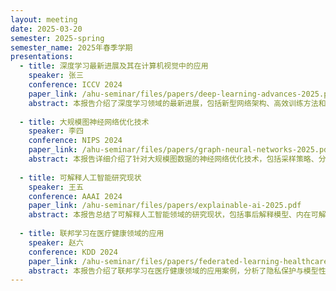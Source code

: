 ```yaml
---
layout: meeting
date: 2025-03-20
semester: 2025-spring
semester_name: 2025年春季学期
presentations:
  - title: 深度学习最新进展及其在计算机视觉中的应用
    speaker: 张三
    conference: ICCV 2024
    paper_link: /ahu-seminar/files/papers/deep-learning-advances-2025.pdf
    abstract: 本报告介绍了深度学习领域的最新进展，包括新型网络架构、高效训练方法和计算机视觉应用案例，重点探讨了自监督学习和多模态融合在解决实际问题中的优势。
    
  - title: 大规模图神经网络优化技术
    speaker: 李四
    conference: NIPS 2024
    paper_link: /ahu-seminar/files/papers/graph-neural-networks-2025.pdf
    abstract: 本报告详细介绍了针对大规模图数据的神经网络优化技术，包括采样策略、分布式训练和内存优化方法，并通过多个实验验证了所提方法的有效性。
    
  - title: 可解释人工智能研究现状
    speaker: 王五
    conference: AAAI 2024
    paper_link: /ahu-seminar/files/papers/explainable-ai-2025.pdf
    abstract: 本报告总结了可解释人工智能领域的研究现状，包括事后解释模型、内在可解释模型和案例分析，探讨了AI可解释性与性能之间的权衡关系。
    
  - title: 联邦学习在医疗健康领域的应用
    speaker: 赵六
    conference: KDD 2024
    paper_link: /ahu-seminar/files/papers/federated-learning-healthcare-2024.pdf
    abstract: 本报告介绍了联邦学习在医疗健康领域的应用案例，分析了隐私保护与模型性能之间的平衡，并提出了针对医疗数据特点的优化方法。
---
```

